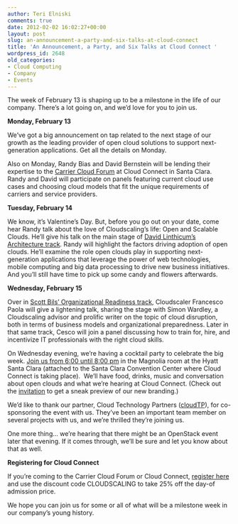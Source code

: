 ```yaml
---
author: Teri Elniski
comments: true
date: 2012-02-02 16:02:27+00:00
layout: post
slug: an-announcement-a-party-and-six-talks-at-cloud-connect
title: 'An Announcement, a Party, and Six Talks at Cloud Connect '
wordpress_id: 2648
old_categories:
- Cloud Computing
- Company
- Events
---
```


The week of February 13 is shaping up to be a milestone in the life of our company. There’s a lot going on, and we’d love for you to join us.

**Monday, February 13**

We’ve got a big announcement on tap related to the next stage of our growth as the leading provider of open cloud solutions to support next-generation applications. Get all the details on Monday.

Also on Monday, Randy Bias and David Bernstein will be lending their expertise to the [Carrier Cloud Forum](http://www.cloudconnectevent.com/santaclara/cloud-computing-conference/carrier-cloud-forum.php) at Cloud Connect in Santa Clara. Randy and David will participate on panels featuring current cloud use cases and choosing cloud models that fit the unique requirements of carriers and service providers.

**Tuesday, February 14**

We know, it’s Valentine’s Day. But, before you go out on your date, come hear Randy talk about the love of Cloudscaling’s life: Open and Scalable Clouds. He’ll give his talk on the main stage of [David Linthicum’s Architecture track](http://www.cloudconnectevent.com/santaclara/cloud-computing-conference/application-architecture-and-design.php). Randy will highlight the factors driving adoption of open clouds. He’ll examine the role open clouds play in supporting next-generation applications that leverage the power of web technologies, mobile computing and big data processing to drive new business initiatives. And you’ll still have time to pick up some candy and flowers afterwards.

**Wednesday, February 15**

Over in [Scott Bils’ Organizational Readiness track](http://www.cloudconnectevent.com/santaclara/cloud-computing-conference/organizational-readiness.php), Cloudscaler Francesco Paola will give a lightening talk, sharing the stage with Simon Wardley, a Cloudscaling advisor and prolific writer on the topic of cloud disruption, both in terms of business models and organizational preparedness. Later in that same track, Cesco will join a panel discussing how to train for, hire, and incentivize IT professionals with the right cloud skills.

On Wednesday evening, we’re having a cocktail party to celebrate the big week. [Join us from 6:00 until 8:00 pm](http://e2.ma/message/zgvm/fpsu) in the Magnolia room at the Hyatt Santa Clara (attached to the Santa Clara Convention Center where Cloud Connect is taking place).  We’ll have food, drinks, music and conversation about open clouds and what we’re hearing at Cloud Connect. (Check out the [invitation](http://e2.ma/message/zgvm/fpsu) to get a sneak preview of our new branding.)

We’d like to thank our partner, Cloud Technology Partners ([cloudTP](http://www.cloudtp.com/)), for co-sponsoring the event with us. They’ve been an important team member on several projects with us, and we’re thrilled they’re joining us.

One more thing... we’re hearing that there might be an OpenStack event later that evening. If it comes through, we’ll be sure and let you know about that as well.

**Registering for Cloud Connect**

If you’re coming to the Carrier Cloud Forum or Cloud Connect, [register here](http://www.cloudconnectevent.com/santaclara/registration/) and use the discount code CLOUDSCALING to take 25% off the day-of admission price.

We hope you can join us for some or all of what will be a milestone week in our company’s young history.

